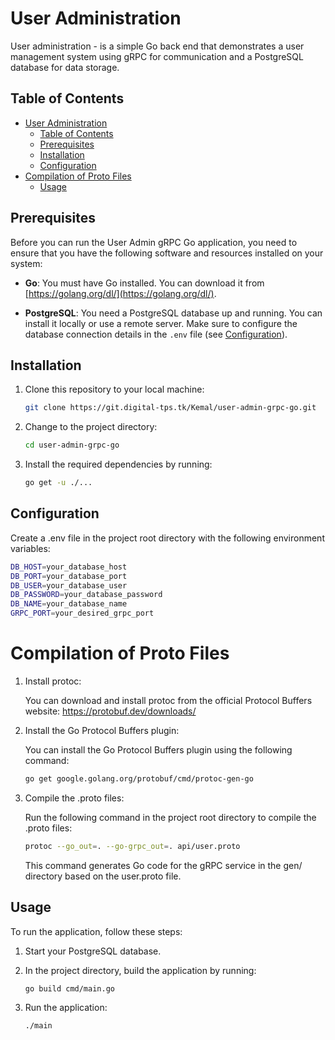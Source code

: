 # User Administration

User administration - is a simple Go back end that demonstrates a user management system using gRPC for communication and a PostgreSQL database for data storage.

## Table of Contents

- [User Administration](#user-administration)
  - [Table of Contents](#table-of-contents)
  - [Prerequisites](#prerequisites)
  - [Installation](#installation)
  - [Configuration](#configuration)
- [Compilation of Proto Files](#compilation-of-proto-files)
  - [Usage](#usage)

## Prerequisites

Before you can run the User Admin gRPC Go application, you need to ensure that you have the following software and resources installed on your system:

- **Go**: You must have Go installed. You can download it from [https://golang.org/dl/](https://golang.org/dl/).

- **PostgreSQL**: You need a PostgreSQL database up and running. You can install it locally or use a remote server. Make sure to configure the database connection details in the `.env` file (see [Configuration](#configuration)).

## Installation

1. Clone this repository to your local machine:

   ```bash
   git clone https://git.digital-tps.tk/Kemal/user-admin-grpc-go.git
   ```

2. Change to the project directory:

   ```bash
   cd user-admin-grpc-go
   ```

3. Install the required dependencies by running:

   ```bash
   go get -u ./...
   ```

## Configuration
Create a .env file in the project root directory with the following environment variables:
```bash
DB_HOST=your_database_host
DB_PORT=your_database_port
DB_USER=your_database_user
DB_PASSWORD=your_database_password
DB_NAME=your_database_name
GRPC_PORT=your_desired_grpc_port
```

# Compilation of Proto Files
1. Install protoc:

   You can download and install protoc from the official Protocol Buffers website: https://protobuf.dev/downloads/

2. Install the Go Protocol Buffers plugin:

   You can install the Go Protocol Buffers plugin using the following command:
   ```bash
   go get google.golang.org/protobuf/cmd/protoc-gen-go
   ```
3. Compile the .proto files:

   Run the following command in the project root directory to compile the .proto files:
   ```bash
   protoc --go_out=. --go-grpc_out=. api/user.proto
   ```
   This command generates Go code for the gRPC service in the gen/ directory based on the user.proto file.

## Usage

To run the application, follow these steps:

1. Start your PostgreSQL database.

2. In the project directory, build the application by running:

   ```bash
   go build cmd/main.go
   ```

3. Run the application:

   ```bash
   ./main
   ```
